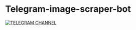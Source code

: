 # Telegram-image-scraper-bot

[![TELEGRAM CHANNEL](http://icons.iconarchive.com/icons/froyoshark/enkel/128/Telegram-icon.png)](https://t.me/hdqwallbot)
